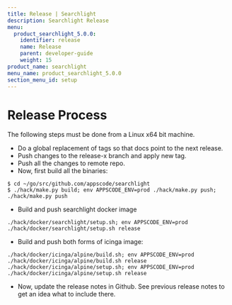 ```yaml
---
title: Release | Searchlight
description: Searchlight Release
menu:
  product_searchlight_5.0.0:
    identifier: release
    name: Release
    parent: developer-guide
    weight: 15
product_name: searchlight
menu_name: product_searchlight_5.0.0
section_menu_id: setup
---
```


# Release Process

The following steps must be done from a Linux x64 bit machine.

- Do a global replacement of tags so that docs point to the next release.
- Push changes to the release-x branch and apply new tag.
- Push all the changes to remote repo.
- Now, first build all the binaries:
```console
$ cd ~/go/src/github.com/appscode/searchlight
$ ./hack/make.py build; env APPSCODE_ENV=prod ./hack/make.py push; ./hack/make.py push
```
- Build and push searchlight docker image
```console
./hack/docker/searchlight/setup.sh; env APPSCODE_ENV=prod ./hack/docker/searchlight/setup.sh release
```
- Build and push both forms of icinga image:
```console
./hack/docker/icinga/alpine/build.sh; env APPSCODE_ENV=prod ./hack/docker/icinga/alpine/build.sh release
./hack/docker/icinga/alpine/setup.sh; env APPSCODE_ENV=prod ./hack/docker/icinga/alpine/setup.sh release
```
- Now, update the release notes in Github. See previous release notes to get an idea what to include there.

